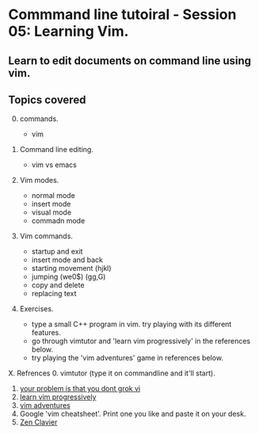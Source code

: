# Commmand line tutoiral - Session 05: Learning Vim. 
##  Learn to edit documents on command line using vim.

## Topics covered
0. commands.
	- vim

0. Command line editing.
	- vim vs emacs

1. Vim modes.
	- normal mode
	- insert mode
	- visual mode
	- commadn mode
2. Vim commands.
	- startup and exit
	- insert mode and back
	- starting movement (hjkl)
	- jumping (we0$) (gg,G)
	- copy and delete
	- replacing text


3. Exercises.
	- type a small C++ program in vim. try playing with its different features.
	- go through vimtutor and 'learn vim progressively' in the references below.
	- try playing the 'vim adventures' game in references below.

X. Refrences
0. vimtutor (type it on commandline and it'll start).
1. [your problem is that you dont grok vi](https://stackoverflow.com/questions/1218390/what-is-your-most-productive-shortcut-with-vim/1220118#1220118)
2. [learn vim progressively](http://yannesposito.com/Scratch/en/blog/Learn-Vim-Progressively/)
3. [vim adventures](https://vim-adventures.com/)
4. Google 'vim cheatsheet'. Print one you like and paste it on your desk.
5. [Zen Clavier](https://gist.github.com/ckunte/fec13e3257bfb2289a98a7181e67c656)
